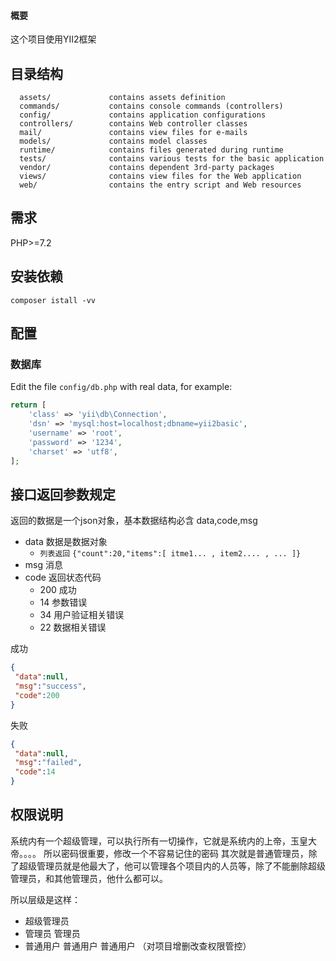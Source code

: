 #### 概要
这个项目使用YII2框架

目录结构
-------------------

      assets/             contains assets definition
      commands/           contains console commands (controllers)
      config/             contains application configurations
      controllers/        contains Web controller classes
      mail/               contains view files for e-mails
      models/             contains model classes
      runtime/            contains files generated during runtime
      tests/              contains various tests for the basic application
      vendor/             contains dependent 3rd-party packages
      views/              contains view files for the Web application
      web/                contains the entry script and Web resources



需求
------------

PHP>=7.2


安装依赖
------------

```
composer istall -vv
```

配置
-------------

### 数据库

Edit the file `config/db.php` with real data, for example:

```php
return [
    'class' => 'yii\db\Connection',
    'dsn' => 'mysql:host=localhost;dbname=yii2basic',
    'username' => 'root',
    'password' => '1234',
    'charset' => 'utf8',
];
```

接口返回参数规定 
-------------

返回的数据是一个json对象，基本数据结构必含 data,code,msg
- data 数据是数据对象
    - `列表返回` `{"count":20,"items":[ itme1... , item2.... , ... ]}`
- msg 消息
- code 返回状态代码
     - 200 成功
     - 14  参数错误
     - 34  用户验证相关错误 
     - 22  数据相关错误 

成功
```json
{
 "data":null,
 "msg":"success",
 "code":200
}
```
失败
```json
{
 "data":null,
 "msg":"failed",
 "code":14
}
```

权限说明
-------

系统内有一个超级管理，可以执行所有一切操作，它就是系统内的上帝，玉皇大帝。。。。
所以密码很重要，修改一个不容易记住的密码
其次就是普通管理员，除了超级管理员就是他最大了，他可以管理各个项目内的人员等，除了不能删除超级管理员，和其他管理员，他什么都可以。

所以层级是这样：

- 超级管理员
- 管理员  管理员  
- 普通用户 普通用户  普通用户  （对项目增删改查权限管控）